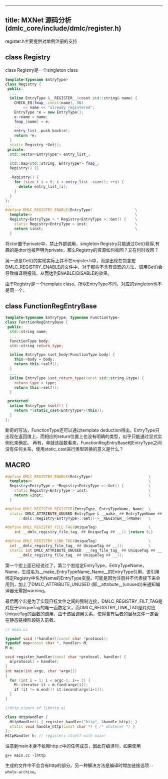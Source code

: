 ----
title: MXNet 源码分析(dmlc_core/include/dmlc/register.h)
----

register.h主要提供对单例注册的支持

## class Registry
class Registry是一个singleton class
```c++
template<typename EntryType>
class Registry {
 public:
  ...
  inline EntryType &__REGISTER__(cosnt std::string& name) {
    CHECK_EQ(fmap_.const(name), 0U)
        << name << "already registered";
    EntryType *e = new EntryType();
    e->name = name;
    fmap_[name] = e;
    ...
    entry_list_.push_back(e);
    return *e;
  }
  static Registry *Get();
 private:
  std::vector<EntryType*> entry_list_;
  ...
  std::map<std::string, EntryType*> fmap_;
  Registry() {}

  ~Registry() {
    for (size_t i = 0; i < entry_list_.size(); ++i) {
      delete entry_list_[i];
    }
  }
};
...
#define DMLC_REGISTRY_ENABLE(EntryType)                   \
  template<>                                              \
  Registry<EntryType > * Registry<EntryType >::Get() {    \
    static Registry<EntryType > inst;                     \
    return &inst;                                         \
  }
```
将ctor置于private中，禁止外部调用，singleton Registry只能通过Get()获得,有趣的是dtor也被声明为private，那么Registry的资源如何收回？又在何时收回？

另一点是Get()的实现实际上并不在register.h中，而是出现在包含宏DMLC_REGISTRY_ENABLE的文件中，对于那些不含有该宏的方法，调用Get()会导致编译期报错，从而达到ENABLE/DISABLE的效果。

由于Registry是一个template class，所以EntryType不同，对应的singleton也不是同一个。

## class FunctionRegEntryBase
```c++
template<typename EntryType, typename FunctionType>
class FunctionRegEntryBase {
 public:
  std::string name;
  ...
  FunctionType body;
  std::string return_type;

  inline EntryType &set_body(FunctionType body) {
    this->body = body;
    return this->self();
  }
  ...
  inline EntryType &set_return_type(const std::string &type) {
    return_type = type;
    return this->self();
  }

 protected:
  inline EntryType &self() {
    return *(static_cast<EntryType*>(this));
  }
};
```
新奇的写法，FunctionType还可以通过template deduction得出，EntryType只出现在返回值上，而相应的return位置上也没有明确的类型，似乎只能通过显式实例化来确定。
再有，单就该函数看来，FunctionRegEntryBase和EntryType之间没有任何关系，使用static_cast进行类型转换的意义是什么？

## MACRO
```c++
#define DMLC_REGISTRY_ENABLE(EntryType)                         \
  template<>                                                    \
  Registry<EntryType > *Registry<EntryType >::Get() {           \
    static Registry<EntryType > inst;                           \
    return &inst;                                               \
  }

#define DMLC_REGISTYR_REGISTER(EntryType, EntryTypeName, Name)  \
  static DMLC_ATTRIBUTE_UNUSED EntryType & __make_ ## EntryTypeName ## _ ## Name ## __ = \
      ::dmlc::Registry<EntryType>::Get()->__REGISTER__(#Name)   \

#define DMLC_REGISTRY_FILE_TAG(UniqueTag)                       \
    int __dmlc_registry_file_tag_ ## UniqueTag ## __() {return 0;}

#define DMLC_REGISTRY_LINK_TAG(UniqueTag)                       \
  int __dmlc_registry_file_tag_ ## UniqueTag ## __();           \
  static int DMLC_ATTRIBUTE_UNUSED  __reg_file_tag_ ## UniqueTag ## __ = \
      __dmlc_registry_file_tag_ ## UniqueTag ## __();
```
第一个宏上面已经说过了，第二个宏给定EntryType，EntryTypeName，Name，生成名为\_\_make\_EntryTypeName\_Name\_\_的EntryType引用，该引用绑定Registry<EntryType>中名为Name的EntryType变量。可能是因为注册并不代表接下来会用到，加上了DMLC\_ATTRIBUTE\_UNUSED (即\_\_attribute\_\_(unused))来通知编译器无需报warning。

最后两个宏是为了实现目标文件之间的强制连接，DMLC_REGISTRY_FILT_TAG是对应于UniqueTag的唯一函数定义，而DMLC_REGISTRY_LINK_TAG是对对应UniqueTag的函数的调用，由于该层调用关系，使得含有后者的目标文件一定会在静态链接阶段链入前者。
```c++
// main.cc

typedef void (*handler)(const char *protocol);
typedef map<const char *, handler> M;
M m;

void register_handler(const char *protocol, handler) {
  m[protocol] = handler;
}
int main(int argc, char *argv[])
{
  for (int i = 1; i < argc-1; i+= 2) {
    M::iterator it = m.find(argv[i]);
    if (it != m.end()) it.second(argv[i+1]);
  }
}

//http.c(part of libhttp.a)

class HttpHandler {
  HttpHandler() { register_handler("http", &handle_http); }
  static void handle_http(const char *) { /* whatever */ }
};
HttpHandler h; // registers itself with main!
```
注意到main本身不依赖http.c中的任何成员，因此在编译时，如果使用
```
g++ main.cc -lhttp
```
生成的文件中不会含有http的部分。另一种解决方法是编译时增加链接选项``--whole-archive``。
